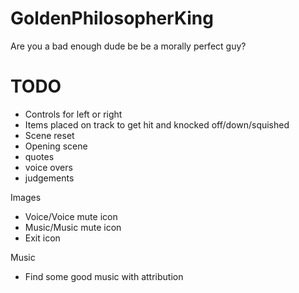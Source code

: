 # GoldenPhilosopherKing
Are you a bad enough dude be be a morally perfect guy?


# TODO

- Controls for left or right
- Items placed on track to get hit and knocked off/down/squished
- Scene reset
- Opening scene
- quotes
- voice overs
- judgements


Images
- Voice/Voice mute icon
- Music/Music mute icon
- Exit icon

Music
- Find some good music with attribution